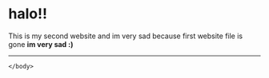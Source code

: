 <html>
    <head>
        <title>Halo Semua!!!</title>
    </head>
    <body>
        <h1>halo!!</h1>
        <p>This is my second website and im very sad because first website file is gone <b>im very sad :)</b></p>
        <hr>

    </body>
</html>
